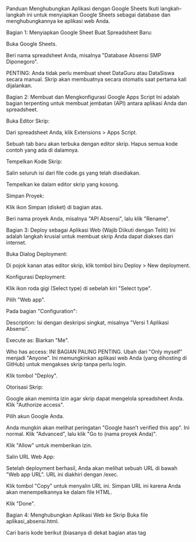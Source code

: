 Panduan Menghubungkan Aplikasi dengan Google Sheets
Ikuti langkah-langkah ini untuk menyiapkan Google Sheets sebagai database dan menghubungkannya ke aplikasi web Anda.

Bagian 1: Menyiapkan Google Sheet
Buat Spreadsheet Baru:

Buka Google Sheets.

Beri nama spreadsheet Anda, misalnya "Database Absensi SMP Diponegoro".

PENTING: Anda tidak perlu membuat sheet DataGuru atau DataSiswa secara manual. Skrip akan membuatnya secara otomatis saat pertama kali dijalankan.

Bagian 2: Membuat dan Mengkonfigurasi Google Apps Script
Ini adalah bagian terpenting untuk membuat jembatan (API) antara aplikasi Anda dan spreadsheet.

Buka Editor Skrip:

Dari spreadsheet Anda, klik Extensions > Apps Script.

Sebuah tab baru akan terbuka dengan editor skrip. Hapus semua kode contoh yang ada di dalamnya.

Tempelkan Kode Skrip:

Salin seluruh isi dari file code.gs yang telah disediakan.

Tempelkan ke dalam editor skrip yang kosong.

Simpan Proyek:

Klik ikon Simpan (disket) di bagian atas.

Beri nama proyek Anda, misalnya "API Absensi", lalu klik "Rename".

Bagian 3: Deploy sebagai Aplikasi Web (Wajib Diikuti dengan Teliti)
Ini adalah langkah krusial untuk membuat skrip Anda dapat diakses dari internet.

Buka Dialog Deployment:

Di pojok kanan atas editor skrip, klik tombol biru Deploy > New deployment.

Konfigurasi Deployment:

Klik ikon roda gigi (Select type) di sebelah kiri "Select type".

Pilih "Web app".

Pada bagian "Configuration":

Description: Isi dengan deskripsi singkat, misalnya "Versi 1 Aplikasi Absensi".

Execute as: Biarkan "Me".

Who has access: INI BAGIAN PALING PENTING. Ubah dari "Only myself" menjadi "Anyone". Ini memungkinkan aplikasi web Anda (yang dihosting di GitHub) untuk mengakses skrip tanpa perlu login.

Klik tombol "Deploy".

Otorisasi Skrip:

Google akan meminta izin agar skrip dapat mengelola spreadsheet Anda. Klik "Authorize access".

Pilih akun Google Anda.

Anda mungkin akan melihat peringatan "Google hasn’t verified this app". Ini normal. Klik "Advanced", lalu klik "Go to (nama proyek Anda)".

Klik "Allow" untuk memberikan izin.

Salin URL Web App:

Setelah deployment berhasil, Anda akan melihat sebuah URL di bawah "Web app URL". URL ini diakhiri dengan /exec.

Klik tombol "Copy" untuk menyalin URL ini. Simpan URL ini karena Anda akan menempelkannya ke dalam file HTML.

Klik "Done".

Bagian 4: Menghubungkan Aplikasi Web ke Skrip
Buka file aplikasi_absensi.html.

Cari baris kode berikut (biasanya di dekat bagian atas tag <script>):

const SCRIPT_URL = ''; // <-- PASTE URL ANDA DI SINI

Tempelkan URL yang telah Anda salin dari Google Apps Script di antara tanda kutip ''.
Contoh hasil akhir:

const SCRIPT_URL = '[https://script.google.com/macros/s/ABCdeFG123.../exec](https://script.google.com/macros/s/ABCdeFG123.../exec)';

